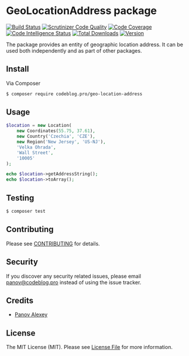 # GeoLocationAddress package

[![Build Status](https://travis-ci.org/PanovAlexey/geo-location-address.svg?branch=master)](https://travis-ci.org/PanovAlexey/geo-location-address) 
[![Scrutinizer Code Quality](https://scrutinizer-ci.com/g/PanovAlexey/geo-location-address/badges/quality-score.png?b=master)](https://scrutinizer-ci.com/g/PanovAlexey/geo-location-address/?branch=master)
[![Code Coverage](https://scrutinizer-ci.com/g/PanovAlexey/geo-location-address/badges/coverage.png?b=master)](https://scrutinizer-ci.com/g/PanovAlexey/geo-location-address/?branch=master)
[![Code Intelligence Status](https://scrutinizer-ci.com/g/PanovAlexey/geo-location-address/badges/code-intelligence.svg?b=master)](https://scrutinizer-ci.com/code-intelligence)
[![Total Downloads](https://poser.pugx.org/codeblog.pro/geo-location-address/downloads)](https://packagist.org/packages/codeblog.pro/geo-location-address)
[![Version](https://poser.pugx.org/codeblog.pro/geo-location-address/version)](https://packagist.org/packages/codeblog.pro/geo-location-address)

The package provides an entity of geographic location address.
It can be used both independently and as part of other packages.

## Install

Via Composer

``` bash
$ composer require codeblog.pro/geo-location-address
```

## Usage

``` php
$location = new Location(
    new Coordinates(55.75, 37.61),
    new Country('Czechia', 'CZE'),
    new Region('New Jersey', 'US-NJ'),
    'Velka Ohrada',
    'Wall Street',
    '10005'
);

echo $location->getAddressString();
echo $location->toArray();

```

## Testing

``` bash
$ composer test
```

## Contributing

Please see [CONTRIBUTING](CONTRIBUTING.md) for details.

## Security

If you discover any security related issues, please email panov@codeblog.pro instead of using the issue tracker.

## Credits

- [Panov Alexey](https://www.linkedin.com/in/codeblog/)

## License

The MIT License (MIT). Please see [License File](LICENSE.md) for more information.
